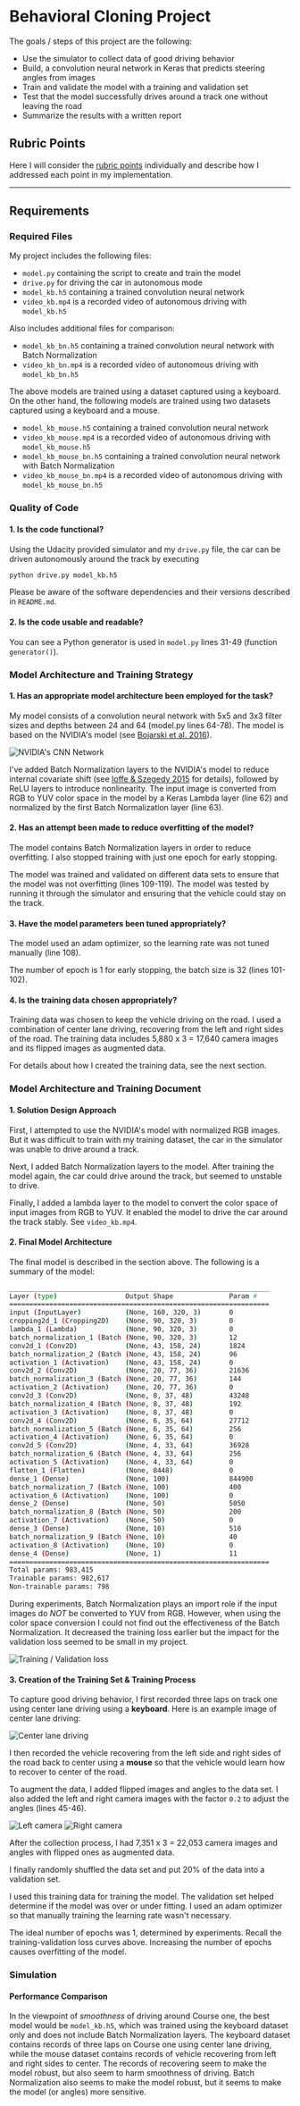 # Behavioral Cloning Project

The goals / steps of this project are the following:

* Use the simulator to collect data of good driving behavior
* Build, a convolution neural network in Keras that predicts steering angles from images
* Train and validate the model with a training and validation set
* Test that the model successfully drives around a track one without leaving the road
* Summarize the results with a written report

[//]: # (Image References)

[image0]: ./images/network.png "NVIDIA's CNN Network"
[image1]: ./images/fail_wo_bn.png "Fail to drive a track"
[image2]: ./images/loss.png "Training/Validation loss"
[image3]: ./images/center_camera.jpg "Center Camera"
[image4]: ./images/left_camera.jpg "Left Camera"
[image5]: ./images/right_camera.jpg "Right Camera"

## Rubric Points

Here I will consider the [rubric points](https://review.udacity.com/#!/rubrics/432/view) individually and describe how I addressed each point in my implementation.

---

## Requirements

### Required Files

My project includes the following files:

* `model.py` containing the script to create and train the model
* `drive.py` for driving the car in autonomous mode
* `model_kb.h5` containing a trained convolution neural network
* `video_kb.mp4` is a recorded video of autonomous driving with `model_kb.h5`

Also includes additional files for comparison:

* `model_kb_bn.h5` containing a trained convolution neural network with Batch Normalization
* `video_kb_bn.mp4` is a recorded video of autonomous driving with `model_kb_bn.h5`

The above models are trained using a dataset captured using a keyboard. On the other hand, the following models are trained using two datasets captured using a keyboard and a mouse.

* `model_kb_mouse.h5` containing a trained convolution neural network
* `video_kb_mouse.mp4` is a recorded video of autonomous driving with `model_kb_mouse.h5`
* `model_kb_mouse_bn.h5` containing a trained convolution neural network with Batch Normalization
* `video_kb_mouse_bn.mp4` is a recorded video of autonomous driving with `model_kb_mouse_bn.h5`

### Quality of Code

#### 1. Is the code functional?

Using the Udacity provided simulator and my `drive.py` file, the car can be driven autonomously around the track by executing

```sh
python drive.py model_kb.h5
```

Please be aware of the software dependencies and their versions described in `README.md`.

#### 2. Is the code usable and readable?

You can see a Python generator is used in `model.py` lines 31-49 (function `generator()`).

### Model Architecture and Training Strategy

#### 1. Has an appropriate model architecture been employed for the task?

My model consists of a convolution neural network with 5x5 and 3x3 filter sizes and depths between 24 and 64 (model.py lines 64-78). The model is based on the NVIDIA's model (see [Bojarski et al. 2016](https://developer.nvidia.com/blog/deep-learning-self-driving-cars/)).

![NVIDIA's CNN Network][image0]

I've added Batch Normalization layers to the NVIDIA's model to reduce internal covariate shift (see [Ioffe & Szegedy 2015](http://proceedings.mlr.press/v37/ioffe15.pdf) for details), followed by ReLU layers to introduce nonlinearity. The input image is converted from RGB to YUV color space in the model by a Keras Lambda layer (line 62) and normalized by the first Batch Normalization layer (line 63).

#### 2. Has an attempt been made to reduce overfitting of the model?

The model contains Batch Normalization layers in order to reduce overfitting. I also stopped training with just one epoch for early stopping.

The model was trained and validated on different data sets to ensure that the model was not overfitting (lines 109-119). The model was tested by running it through the simulator and ensuring that the vehicle could stay on the track.

#### 3. Have the model parameters been tuned appropriately?

The model used an adam optimizer, so the learning rate was not tuned manually (line 108).

The number of epoch is 1 for early stopping, the batch size is 32 (lines 101-102).

#### 4. Is the training data chosen appropriately?

Training data was chosen to keep the vehicle driving on the road. I used a combination of center lane driving, recovering from the left and right sides of the road. The training data includes 5,880 x 3 = 17,640 camera images and its flipped images as augmented data.

For details about how I created the training data, see the next section.

### Model Architecture and Training Document

#### 1. Solution Design Approach

First, I attempted to use the NVIDIA's model with normalized RGB images. But it was difficult to train with my training dataset, the car in the simulator was unable to drive around a track.

Next, I added Batch Normalization layers to the model. After training the model again, the car could drive around the track, but seemed to unstable to drive.

Finally, I added a lambda layer to the model to convert the color space of input images from RGB to YUV. It enabled the model to drive the car around the track stably. See `video_kb.mp4`.

#### 2. Final Model Architecture

The final model is described in the section above. The following is a summary of the model:

```sh
_________________________________________________________________
Layer (type)                 Output Shape              Param #
=================================================================
input (InputLayer)           (None, 160, 320, 3)       0
cropping2d_1 (Cropping2D)    (None, 90, 320, 3)        0
lambda_1 (Lambda)            (None, 90, 320, 3)        0
batch_normalization_1 (Batch (None, 90, 320, 3)        12
conv2d_1 (Conv2D)            (None, 43, 158, 24)       1824
batch_normalization_2 (Batch (None, 43, 158, 24)       96
activation_1 (Activation)    (None, 43, 158, 24)       0
conv2d_2 (Conv2D)            (None, 20, 77, 36)        21636
batch_normalization_3 (Batch (None, 20, 77, 36)        144
activation_2 (Activation)    (None, 20, 77, 36)        0
conv2d_3 (Conv2D)            (None, 8, 37, 48)         43248
batch_normalization_4 (Batch (None, 8, 37, 48)         192
activation_3 (Activation)    (None, 8, 37, 48)         0
conv2d_4 (Conv2D)            (None, 6, 35, 64)         27712
batch_normalization_5 (Batch (None, 6, 35, 64)         256
activation_4 (Activation)    (None, 6, 35, 64)         0
conv2d_5 (Conv2D)            (None, 4, 33, 64)         36928
batch_normalization_6 (Batch (None, 4, 33, 64)         256
activation_5 (Activation)    (None, 4, 33, 64)         0
flatten_1 (Flatten)          (None, 8448)              0
dense_1 (Dense)              (None, 100)               844900
batch_normalization_7 (Batch (None, 100)               400
activation_6 (Activation)    (None, 100)               0
dense_2 (Dense)              (None, 50)                5050
batch_normalization_8 (Batch (None, 50)                200
activation_7 (Activation)    (None, 50)                0
dense_3 (Dense)              (None, 10)                510
batch_normalization_9 (Batch (None, 10)                40
activation_8 (Activation)    (None, 10)                0
dense_4 (Dense)              (None, 1)                 11
=================================================================
Total params: 983,415
Trainable params: 982,617
Non-trainable params: 798
```

During experiments, Batch Normalization plays an import role if the input images do _NOT_ be converted to YUV from RGB. However, when using the color space conversion I could not find out the effectiveness of the Batch Normalization. It decreased the training loss earlier but the impact for the validation loss seemed to be small in my project.

![Training / Validation loss][image2]

#### 3. Creation of the Training Set & Training Process

To capture good driving behavior, I first recorded three laps on track one using center lane driving using a __keyboard__. Here is an example image of center lane driving:

![Center lane driving][image3]

I then recorded the vehicle recovering from the left side and right sides of the road back to center using a __mouse__ so that the vehicle would learn how to recover to center of the road.

To augment the data, I added flipped images and angles to the data set. I also added the left and right camera images with the factor `0.2` to adjust the angles (lines 45-46).

![Left camera][image4]
![Right camera][image5]

After the collection process, I had 7,351 x 3 = 22,053 camera images and angles with flipped ones as augmented data.

I finally randomly shuffled the data set and put 20% of the data into a validation set.

I used this training data for training the model. The validation set helped determine if the model was over or under fitting. I used an adam optimizer so that manually training the learning rate wasn't necessary.

The ideal number of epochs was 1, determined by experiments. Recall the training-validation loss curves above. Increasing the number of epochs causes overfitting of the model.

### Simulation

#### Performance Comparison

In the viewpoint of _smoothness_ of driving around Course one, the best model would be `model_kb.h5`, which was trained using the keyboard dataset only and does not include Batch Normalization layers. The keyboard dataset contains records of three laps on Course one using center lane driving, while the mouse dataset contains records of vehicle recovering from left and right sides to center. The records of recovering seem to make the model robust, but also seem to harm smoothness of driving. Batch Normalization also seems to make the model robust, but it seems to  make the model (or angles) more sensitive.
